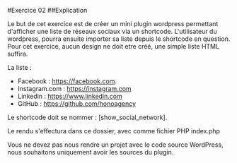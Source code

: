 #Exercice 02
##Explication

Le but de cet exercice est de créer un mini plugin wordpress permettant d'afficher une liste de réseaux sociaux via un shortcode.
L'utilisateur du wordpress, pourra ensuite importer sa liste depuis le shortcode en question.
Pour cet exercice, aucun design ne doit etre créé, une simple liste HTML suffira.

La liste : 
- Facebook : https://facebook.com.
- Instagram.com : https://instagram.com
- Linkedin : https://www.linkedin.com
- GitHub : https://github.com/honoagency

Le shortcode doit se nommer : [show_social_network].

Le rendu s'effectura dans ce dossier, avec comme fichier PHP index.php


Vous ne devez pas nous rendre un projet avec le code source WordPress, nous souhaitons uniquement avoir les sources du plugin.